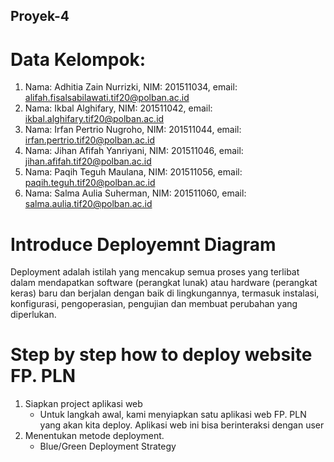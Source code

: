 
## Proyek-4 <B2-UnifyTech/>

# Data Kelompok:

1. Nama: Adhitia Zain Nurrizki, NIM: 201511034, email: alifah.fisalsabilawati.tif20@polban.ac.id
2. Nama: Ikbal Alghifary, NIM: 201511042, email: ikbal.alghifary.tif20@polban.ac.id
3. Nama: Irfan Pertrio Nugroho, NIM: 201511044, email: irfan.pertrio.tif20@polban.ac.id
4. Nama: Jihan Afifah Yanriyani, NIM: 201511046, email: jihan.afifah.tif20@polban.ac.id
5. Nama: Paqih Teguh Maulana, NIM: 201511056, email: paqih.teguh.tif20@polban.ac.id
6. Nama: Salma Aulia Suherman, NIM: 201511060, email: salma.aulia.tif20@polban.ac.id

# Introduce Deployemnt Diagram

Deployment adalah istilah yang mencakup semua proses yang terlibat dalam mendapatkan software (perangkat lunak) atau hardware (perangkat keras) baru dan berjalan dengan baik di lingkungannya, termasuk instalasi, konfigurasi, pengoperasian, pengujian dan membuat perubahan yang diperlukan.

# Step by step how to deploy website FP. PLN
1. Siapkan project aplikasi web
   - Untuk langkah awal, kami menyiapkan satu aplikasi web FP. PLN yang akan kita deploy. Aplikasi web ini bisa berinteraksi dengan user
3. Menentukan metode deployment.
   - Blue/Green Deployment Strategy 




